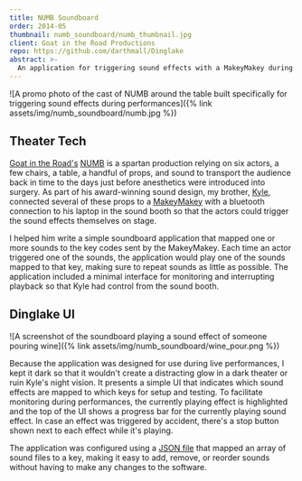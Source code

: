 ```yaml
---
title: NUMB Soundboard
order: 2014-05
thumbnail: numb_soundboard/numb_thumbnail.jpg
client: Goat in the Road Productions
repo: https://github.com/darthmall/Dinglake
abstract: >-
  An application for triggering sound effects with a MakeyMakey during performances of Goat in the Road's play, NUMB.
---
```


![A promo photo of the cast of NUMB around the table built specifically for triggering sound effects during performances]({% link assets/img/numb_soundboard/numb.jpg %})

## Theater Tech

[Goat in the Road's][grp] [NUMB][numb] is a spartan production relying on six actors, a few chairs, a table, a handful of props, and sound to transport the audience back in time to the days just before anesthetics were introduced into surgery. As part of his award-winning sound design, my brother, [Kyle][kcs], connected several of these props to a [MakeyMakey][makey] with a bluetooth connection to his laptop in the sound booth so that the actors could trigger the sound effects themselves on stage.

I helped him write a simple soundboard application that mapped one or more sounds to the key codes sent by the MakeyMakey. Each time an actor triggered one of the sounds, the application would play one of the sounds mapped to that key, making sure to repeat sounds as little as possible. The application included a minimal interface for monitoring and interrupting playback so that Kyle had control from the sound booth.

## Dinglake UI

![A screenshot of the soundboard playing a sound effect of someone pouring wine]({% link assets/img/numb_soundboard/wine_pour.png %})

Because the application was designed for use during live performances, I kept it dark so that it wouldn't create a distracting glow in a dark theater or ruin Kyle's night vision. It presents a simple UI that indicates which sound effects are mapped to which keys for setup and testing. To facilitate monitoring during performances, the currently playing effect is highlighted and the top of the UI shows a progress bar for the currently playing sound effect. In case an effect was triggered by accident, there's a stop button shown next to each effect while it's playing.

The application was configured using a [JSON file][config] that mapped an array of sound files to a key, making it easy to add, remove, or reorder sounds without having to make any changes to the software.

[grp]: http://www.goatintheroadproductions.org
[numb]: http://www.goatintheroadproductions.org/works-blog/2014/8/25/numb
[makey]: https://www.makeymakey.com
[kcs]: http://heykyle.co
[config]: https://github.com/darthmall/Dinglake/blob/master/app/config.json
